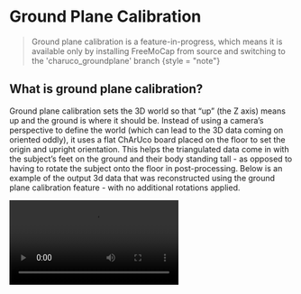 # Ground Plane Calibration
> Ground plane calibration is a feature-in-progress, which means it is available only by installing FreeMoCap from
> source and switching to the 'charuco_groundplane' branch
{style = "note"}
>

## What is ground plane calibration?
Ground plane calibration sets the 3D world so that “up” (the Z axis) means up and the ground is where it should be.
Instead of using a camera’s perspective to define the world (which can lead to the 3D data coming on oriented oddly), it uses a flat ChArUco board placed on the floor to set the origin and upright orientation.
This helps the triangulated data come in with the subject’s feet on the ground and their body standing tall - as opposed to having to rotate the subject onto the floor in post-processing. Below is an example of the output 3d data that was reconstructed using 
the ground plane calibration feature - with no additional rotations applied. 

<video src="groundplane_example.mp4" />

## Quick Overview: How do I record a ground plane calibration?
Overall, the process is relatively similar to how you record our default calibration! There are two key differences:
1. You'll **check a specific box** in the GUI before recording your calibration or processing your calibration specifying you want to set the board as your ground plane
2. When recording a calibration video, you must **start the recording with the board on the ground**, un-obscured and visible to all cameras for a few seconds

And that's the short-and-sweet version! Detailed instructions follow below.

## How to use ground plane calibration
### 1. In the software, check the `Use Charuco board as groundplane` option
**A. If recording your calibration through the FreeMoCap software:**

![image](how_to_recording_calibration.png)

1. Choose the `Record Calibration Videos` option. Set all other parameters (e.g. square size) as normal
2. Check the `Use Charuco as groundplane` checkbox and then proceed with recording your calibration according to the instructions above

**B. If processing an external calibration recording/reprocessing an existing calibration recording:**

![how_to_processing_calibration.png](how_to_processing_calibration.png)

1. Go to the `Process Data` tab under the `Control Panel`
2. Choose `Calibrate from Active Recording`
3. Check the `Use Charuco as groundplane` checkbox
4. Press `Run Calibration`


### 2. Recording Calibration Videos to use with Ground Plane
**Start your calibration recording with the board flat on the ground.**

**At the start** of your calibration - have your ChArUco board flat on the ground, making sure it is **visible to all cameras**
Leave it on the ground for a **few seconds**, and then proceed with calibration as normal.
Here's an example below.

<video src="groundplane_calibration.mp4"/> 

### 3. Processing Your Ground Plane Calibration 

After recording your calibration videos through the software, or pressing the `Run Calibration` button, your calibration will begin to process 
as normal with one extra step. After running through the normal intrinsics/extrinsics calculation, FreeMoCap will attempt to set the ground plane to be the ChArUco board

The software will **search the first 120 frames** of your recording for a frame where the ChArUco board satisfies two conditions:
- The 3 corners of interest needed to build the axes are visible
- The board is stationary

If a suitable frame is found, the board will be used to build a new set of 3D axes, explained below.

#### How ground plane calibration works
Ground plane calibration redefines the world coordinate system using the orientation of the **ChArUco board**.

- The origin `(0, 0, 0)` is set to **corner 0** of the ChArUco board (the location of marker 0 on a 7x5 and 5x3 board is shown in the figure below)
- The **X** and **Y** axes are defined by the furthest markers from the origin along the edges of the board
  - For a 7x5 board, X is defined as marker 0 to marker 18 and Y is marker 0 to marker 5
  - For a 5x3 board, X is defined as marker 0 to marker 3 and Y is marker 0 to marker 4
- The **Z** axis is computed as the normal vector pointing up from the board surface (using the right-hand rule)

![image](charuco_as_groundplane.png){width=800}

### 4. Ground plane calibration results

With a successful ground plane calibration, the origin of the world will be set to marker 0 of the ChArUco board, 
and the subject will come in standing upright in the +Z direction, with their feet at Z=0. This will be most evident
in looking at the data viewer in the FreeMoCap GUI - as you can see in the example below. 

![groundplane_oriented_data.png](groundplane_oriented_data.png)

## Possible Errors
If the ground plane calibration fails, the software will **instead use the default calibration**. If ground plane calibration
fails, there should be a pop-up window letting you know and giving you a reason why. There are a couple of 
known reasons this may happen.

#### 1. CharucoVisibilityError
This error is raised when the software is unable to find a frame where all [3 corners needed to build the axes](#how-ground-plane-calibration-works) 
are visible. In this case, the ChArUco board may be too far from the cameras when on the ground to get a good track - consider
whether you can adjust your camera setup or your board placement to make it more visible to all the cameras

#### 2. CharucoVelocityError
This error is raised when the velocity of the board is generally too high in all found frames to be considered stationary. Double-check and 
make sure the board was completely flat and still for the first few seconds of the recording. This error may also pop up if, as with the CharucoVisibilityError,
the board was too far away from the cameras to get a good track of it. 

## How is ground plane calibration different from default calibration?
By default, the world coordinate system is defined by the location and orientation of **Camera 0**— which tends to be the camera that took the first video in the `synchronized_videos` folder. This means:
- The origin `(0, 0, 0)` is placed at the optical center of Camera 0
- The world axes align with Camera 0’s coordinate frame: +Z points outward from the lens, +X to the right, and +Y downward in the image

![image](cam0_as_origin_v2.png) {width = 400}

As a result, reconstructed 3D data (e.g. skeletons) often comes in aligned to the camera's perspective rather than to the physical environment — which means subjects may come in lying sideways instead of standing upright (see image below for an example).

![default_oriented_data.png](default_oriented_data.png)

While we rotate the reconstructed 3D data to make it appear upright and place the feet on the ground before exporting to Blender, it’s far more reliable to ensure the data is aligned correctly from the start.


